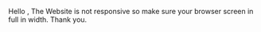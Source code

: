 Hello ,
The Website is not responsive so make sure your browser screen in full in width.
Thank you.
